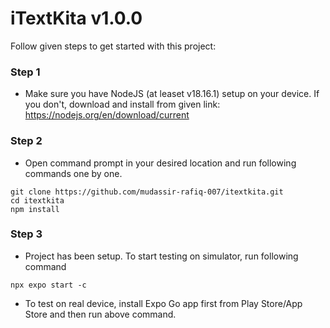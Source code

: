 # iTextKita v1.0.0
Follow given steps to get started with this project:

### Step 1
- Make sure you have NodeJS (at leaset v18.16.1) setup on your device. If you don't, download and install from given link: https://nodejs.org/en/download/current

### Step 2
- Open command prompt in your desired location and run following commands one by one.
```
git clone https://github.com/mudassir-rafiq-007/itextkita.git
cd itextkita
npm install
```

### Step 3
- Project has been setup. To start testing on simulator, run following command
```
npx expo start -c
```
- To test on real device, install Expo Go app first from Play Store/App Store and then run above command.

